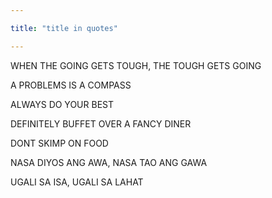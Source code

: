 ```yaml
---

title: "title in quotes"

---  
```


WHEN THE GOING GETS TOUGH, THE TOUGH GETS GOING  

A PROBLEMS IS A COMPASS  

ALWAYS DO YOUR BEST  

DEFINITELY BUFFET OVER A FANCY DINER  

DONT SKIMP ON FOOD  

NASA DIYOS ANG AWA, NASA TAO ANG GAWA  

UGALI SA ISA, UGALI SA LAHAT




